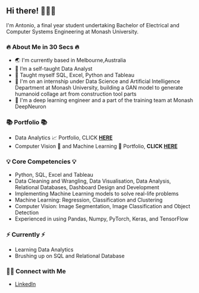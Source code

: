 ## Hi there! 🙋🏽‍♂️

I'm Antonio, a final year student undertaking Bachelor of Electrical and Computer Systems Engineering at Monash University.

### 🔥 About Me in 30 Secs 🔥
- 🌏 I'm currently based in Melbourne,Australia
- 🔭 I’m a self-taught Data Analyst 
- 📝 Taught myself SQL, Excel, Python and Tableau
- 🏢 I'm on an internship under Data Science and Artificial Intelligence Department at Monash University, building a GAN model to generate humanoid collage art from construction tool parts 
- 📖 I'm a deep learning engineer and a part of the training team at Monash DeepNeuron


### 📚 Portfolio 📚
- Data Analytics 📈 Portfolio, CLICK **[HERE](https://github.com/Antonio417/Data_Analyst_Portfolio)**
- Computer Vision 👀 and Machine Learning 🤖 Portfolio, **CLICK [HERE](https://github.com/Antonio417/Computer_Vision_and_Machine_Learning_Portfolio)**

### 💡 Core Competencies 💡
- Python, SQL, Excel and Tableau
- Data Cleaning and Wrangling, Data Visualisation, Data Analysis, Relational Databases, Dashboard Design and Development
- Implementing Machine Learning models to solve real-life problems
- Machine Learning: Regression, Classification and Clustering
- Computer Vision: Image Segmentation, Image Classification and Object Detection 
- Experienced in using Pandas, Numpy, PyTorch, Keras, and TensorFlow 

### ⚡️ Currently ⚡️
- Learning Data Analytics 
- Brushing up on SQL and Relational Database

### 🙌🏻 Connect with Me
- [LinkedIn](https://www.linkedin.com/in/antonio-fernando-christophorus/)
